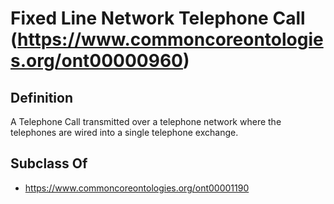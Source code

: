 # Fixed Line Network Telephone Call (https://www.commoncoreontologies.org/ont00000960)

## Definition
A Telephone Call transmitted over a telephone network where the telephones are wired into a single telephone exchange.

## Subclass Of
- https://www.commoncoreontologies.org/ont00001190

